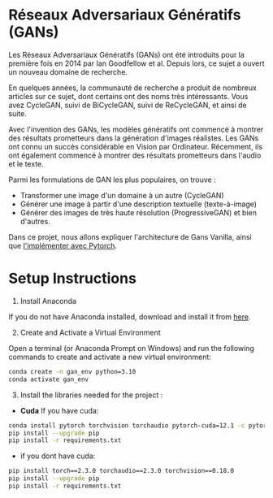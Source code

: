 # Réseaux Adversariaux Génératifs (GANs)

Les Réseaux Adversariaux Génératifs (GANs) ont été introduits pour la première fois en 2014 par Ian Goodfellow et al. Depuis lors, ce sujet a ouvert un nouveau domaine de recherche.

En quelques années, la communauté de recherche a produit de nombreux articles sur ce sujet, dont certains ont des noms très intéressants. Vous avez CycleGAN, suivi de BiCycleGAN, suivi de ReCycleGAN, et ainsi de suite.

Avec l'invention des GANs, les modèles génératifs ont commencé à montrer des résultats prometteurs dans la génération d'images réalistes. Les GANs ont connu un succès considérable en Vision par Ordinateur. Récemment, ils ont également commencé à montrer des résultats prometteurs dans l'audio et le texte.

Parmi les formulations de GAN les plus populaires, on trouve :

- Transformer une image d'un domaine à un autre (CycleGAN)
- Générer une image à partir d'une description textuelle (texte-à-image)
- Générer des images de très haute résolution (ProgressiveGAN) et bien d'autres.

Dans ce projet, nous allons expliquer l'architecture de Gans Vanilla, ainsi que [l'implémenter avec Pytorch](cours-gans.ipynb). 

# Setup Instructions

1. Install Anaconda

If you do not have Anaconda installed, download and install it from [here](https://www.anaconda.com/products/distribution).

2. Create and Activate a Virtual Environment

Open a terminal (or Anaconda Prompt on Windows) and run the following commands to create and activate a new virtual environment:

```sh
conda create -n gan_env python=3.10
conda activate gan_env
```
3. Install the libraries needed for the project :

* **Cuda** If you have cuda:

```sh
conda install pytorch torchvision torchaudio pytorch-cuda=12.1 -c pytorch -c nvidia
pip install --upgrade pip
pip install -r requirements.txt 
```

* if you dont have cuda:

```sh
pip install torch==2.3.0 torchaudio==2.3.0 torchvision==0.18.0
pip install --upgrade pip
pip install -r requirements.txt 
```